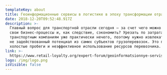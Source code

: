 ```yaml
---
templateKey: about
title: Геоинформационные сервисы в логистике в эпоху трансформации отрасли
date: 2018-12-20T09:52:48.917Z
description: >-
  Главный вопрос для транспортной отрасли сегодня – за счет чего можно улучшить
  свои бизнес-процессы и, как следствие, сэкономить? Урезать по затратам
  транспортным компаниям уже практически нечего, поэтому нужно извлекать ранее
  не задействованный потенциал из самих субъектов грузоперевозок. Это простои,
  холостые пробеги и неэффективное использование ресурсов перевозчика.
link: >-
  https://www.retail-loyalty.org/expert-forum/geoinformatsionnye-servisy-v-logistike-v-epokhu-transformatsii-otrasli/
logo: /img/logo.png
isVisible: false
---
```


